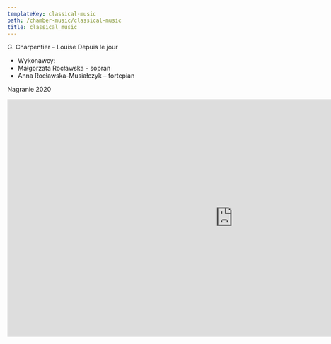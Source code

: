 ```yaml
---
templateKey: classical-music
path: /chamber-music/classical-music
title: classical_music
---
```


<div class="box works-box">
    <p class="works__title">G. Charpentier – Louise Depuis le jour</p>
    <ul class="works__performers">
        <li class="works__performers--title">Wykonawcy:</li>
        <li>Małgorzata Rocławska - sopran</li>
        <li>Anna Rocławska-Musiałczyk – fortepian</li>
    </ul>
    <p class="works__details">Nagranie 2020</p>
    <div class="youtube-movie">
        <iframe width="1020" height="538" src="https://www.youtube.com/embed/d7qJjZZdhMM" frameborder="0" allow="accelerometer; autoplay; clipboard-write; encrypted-media; gyroscope; picture-in-picture" allowfullscreen></iframe>
    </div>
</div>

